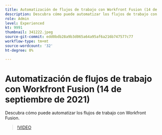 ```yaml
---
title: Automatización de flujos de trabajo con Workfront Fusion (14 de septiembre de 2021)
description: Descubra cómo puede automatizar los flujos de trabajo con Workfront Fusion.
role: Admin
level: Experienced
kt: 9991
thumbnail: 341222.jpeg
source-git-commit: edd0bdb28a9b3d065a64a95af6a216b747577c77
workflow-type: tm+mt
source-wordcount: '32'
ht-degree: 0%

---
```


# Automatización de flujos de trabajo con Workfront Fusion (14 de septiembre de 2021)

Descubra cómo puede automatizar los flujos de trabajo con Workfront Fusion.

>[!VIDEO](https://video.tv.adobe.com/v/341222/?quality=12&learn=on)
